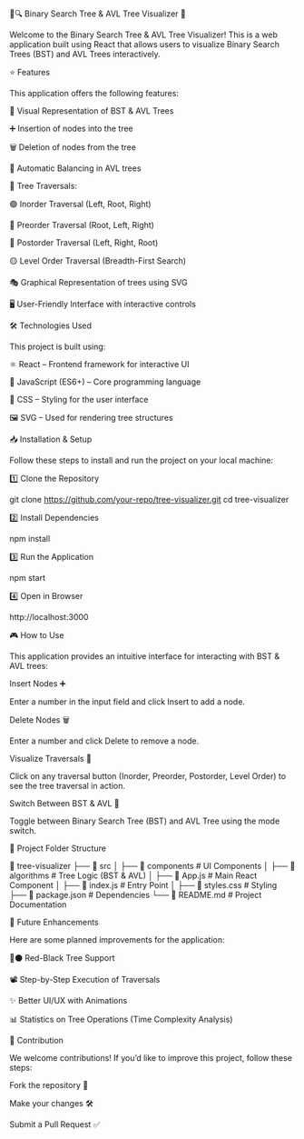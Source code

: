 🌳🔍 Binary Search Tree & AVL Tree Visualizer 👀

Welcome to the Binary Search Tree & AVL Tree Visualizer! This is a web application built using React that allows users to visualize Binary Search Trees (BST) and AVL Trees interactively.

⭐ Features

This application offers the following features:

🌳 Visual Representation of BST & AVL Trees

➕ Insertion of nodes into the tree

🗑️ Deletion of nodes from the tree

🤖 Automatic Balancing in AVL trees

🔄 Tree Traversals:

🟢 Inorder Traversal (Left, Root, Right)

🔵 Preorder Traversal (Root, Left, Right)

🔴 Postorder Traversal (Left, Right, Root)

🟡 Level Order Traversal (Breadth-First Search)

🎭 Graphical Representation of trees using SVG

🖥️ User-Friendly Interface with interactive controls

🛠️ Technologies Used

This project is built using:

⚛️ React – Frontend framework for interactive UI

📜 JavaScript (ES6+) – Core programming language

🎨 CSS – Styling for the user interface

🖼️ SVG – Used for rendering tree structures

📥 Installation & Setup

Follow these steps to install and run the project on your local machine:

1️⃣ Clone the Repository

git clone https://github.com/your-repo/tree-visualizer.git
cd tree-visualizer

2️⃣ Install Dependencies

npm install

3️⃣ Run the Application

npm start

4️⃣ Open in Browser

http://localhost:3000

🎮 How to Use

This application provides an intuitive interface for interacting with BST & AVL trees:

Insert Nodes ➕

Enter a number in the input field and click Insert to add a node.

Delete Nodes 🗑️

Enter a number and click Delete to remove a node.

Visualize Traversals 🔄

Click on any traversal button (Inorder, Preorder, Postorder, Level Order) to see the tree traversal in action.

Switch Between BST & AVL 🔁

Toggle between Binary Search Tree (BST) and AVL Tree using the mode switch.

📂 Project Folder Structure

📁 tree-visualizer
├── 📁 src
│   ├── 📁 components   # UI Components
│   ├── 📁 algorithms   # Tree Logic (BST & AVL)
│   ├── 📜 App.js       # Main React Component
│   ├── 📜 index.js     # Entry Point
│   ├── 🎨 styles.css   # Styling
├── 📜 package.json     # Dependencies
└── 📜 README.md        # Project Documentation

🔮 Future Enhancements

Here are some planned improvements for the application:

🔴⚫ Red-Black Tree Support

📽️ Step-by-Step Execution of Traversals

✨ Better UI/UX with Animations

📊 Statistics on Tree Operations (Time Complexity Analysis)

🤝 Contribution

We welcome contributions! If you’d like to improve this project, follow these steps:

Fork the repository 🔄

Make your changes 🛠️

Submit a Pull Request ✅
